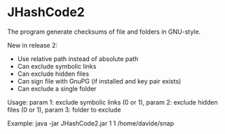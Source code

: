 # JHashCode2

The program generate checksums of file and folders in GNU-style.

New in release 2:
- Use relative path instead of absolute path
- Can exclude symbolic links
- Can exclude hidden files
- Can sign file with GnuPG (if installed and key pair exists)
- Can exclude a single folder

Usage: param 1: exclude symbolic links (0 or 1), param 2: exclude hidden files (0 or 1), param 3: folder to exclude

Example: java -jar JHashCode2.jar 1 1 /home/davide/snap
